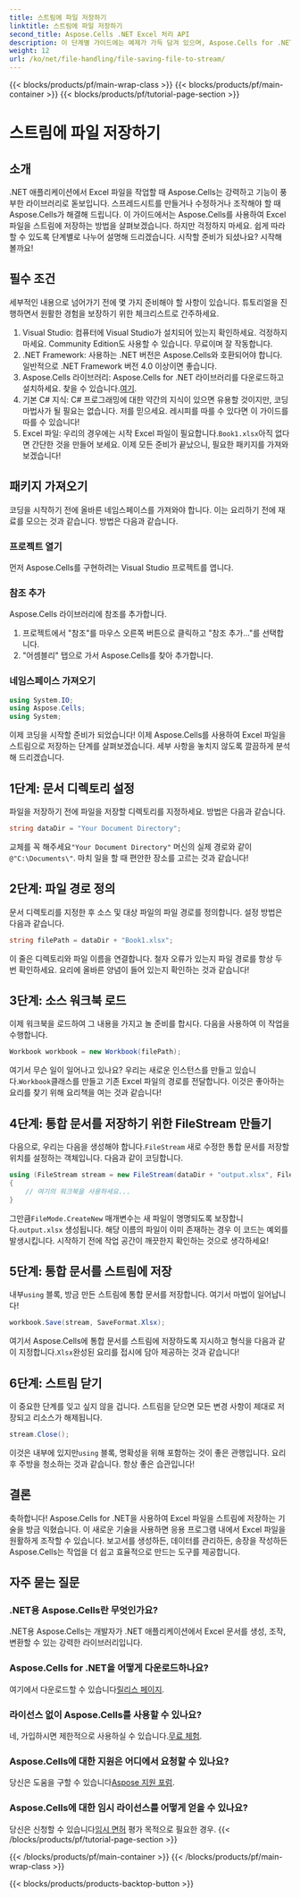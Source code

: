 ```yaml
---
title: 스트림에 파일 저장하기
linktitle: 스트림에 파일 저장하기
second_title: Aspose.Cells .NET Excel 처리 API
description: 이 단계별 가이드에는 예제가 가득 담겨 있으며, Aspose.Cells for .NET을 사용하여 Excel 파일을 스트림에 저장하는 방법을 알아보세요.
weight: 12
url: /ko/net/file-handling/file-saving-file-to-stream/
---
```


{{< blocks/products/pf/main-wrap-class >}}
{{< blocks/products/pf/main-container >}}
{{< blocks/products/pf/tutorial-page-section >}}

# 스트림에 파일 저장하기

## 소개
.NET 애플리케이션에서 Excel 파일을 작업할 때 Aspose.Cells는 강력하고 기능이 풍부한 라이브러리로 돋보입니다. 스프레드시트를 만들거나 수정하거나 조작해야 할 때 Aspose.Cells가 해결해 드립니다. 이 가이드에서는 Aspose.Cells를 사용하여 Excel 파일을 스트림에 저장하는 방법을 살펴보겠습니다. 하지만 걱정하지 마세요. 쉽게 따라할 수 있도록 단계별로 나누어 설명해 드리겠습니다. 시작할 준비가 되셨나요? 시작해 볼까요!
## 필수 조건
세부적인 내용으로 넘어가기 전에 몇 가지 준비해야 할 사항이 있습니다. 튜토리얼을 진행하면서 원활한 경험을 보장하기 위한 체크리스트로 간주하세요.
1. Visual Studio: 컴퓨터에 Visual Studio가 설치되어 있는지 확인하세요. 걱정하지 마세요. Community Edition도 사용할 수 있습니다. 무료이며 잘 작동합니다.
2. .NET Framework: 사용하는 .NET 버전은 Aspose.Cells와 호환되어야 합니다. 일반적으로 .NET Framework 버전 4.0 이상이면 좋습니다.
3. Aspose.Cells 라이브러리: Aspose.Cells for .NET 라이브러리를 다운로드하고 설치하세요. 찾을 수 있습니다.[여기](https://releases.aspose.com/cells/net/). 
4. 기본 C# 지식: C# 프로그래밍에 대한 약간의 지식이 있으면 유용할 것이지만, 코딩 마법사가 될 필요는 없습니다. 저를 믿으세요. 레시피를 따를 수 있다면 이 가이드를 따를 수 있습니다!
5.  Excel 파일: 우리의 경우에는 시작 Excel 파일이 필요합니다.`Book1.xlsx`아직 없다면 간단한 것을 만들어 보세요.
이제 모든 준비가 끝났으니, 필요한 패키지를 가져와 보겠습니다!
## 패키지 가져오기
코딩을 시작하기 전에 올바른 네임스페이스를 가져와야 합니다. 이는 요리하기 전에 재료를 모으는 것과 같습니다. 방법은 다음과 같습니다.
### 프로젝트 열기
먼저 Aspose.Cells를 구현하려는 Visual Studio 프로젝트를 엽니다.
### 참조 추가
Aspose.Cells 라이브러리에 참조를 추가합니다.
1. 프로젝트에서 "참조"를 마우스 오른쪽 버튼으로 클릭하고 "참조 추가..."를 선택합니다.
2. "어셈블리" 탭으로 가서 Aspose.Cells를 찾아 추가합니다.
### 네임스페이스 가져오기
```csharp
using System.IO;
using Aspose.Cells;
using System;
```
이제 코딩을 시작할 준비가 되었습니다! 
이제 Aspose.Cells를 사용하여 Excel 파일을 스트림으로 저장하는 단계를 살펴보겠습니다. 세부 사항을 놓치지 않도록 깔끔하게 분석해 드리겠습니다.
## 1단계: 문서 디렉토리 설정
파일을 저장하기 전에 파일을 저장할 디렉토리를 지정하세요. 방법은 다음과 같습니다.
```csharp
string dataDir = "Your Document Directory";
```
 교체를 꼭 해주세요`"Your Document Directory"` 머신의 실제 경로와 같이`@"C:\Documents\"`. 마치 일을 할 때 편안한 장소를 고르는 것과 같습니다!
## 2단계: 파일 경로 정의
문서 디렉토리를 지정한 후 소스 및 대상 파일의 파일 경로를 정의합니다. 설정 방법은 다음과 같습니다.
```csharp
string filePath = dataDir + "Book1.xlsx";
```
이 줄은 디렉토리와 파일 이름을 연결합니다. 철자 오류가 있는지 파일 경로를 항상 두 번 확인하세요. 요리에 올바른 양념이 들어 있는지 확인하는 것과 같습니다!
## 3단계: 소스 워크북 로드
이제 워크북을 로드하여 그 내용을 가지고 놀 준비를 합시다. 다음을 사용하여 이 작업을 수행합니다.
```csharp
Workbook workbook = new Workbook(filePath);
```
 여기서 무슨 일이 일어나고 있나요? 우리는 새로운 인스턴스를 만들고 있습니다.`Workbook`클래스를 만들고 기존 Excel 파일의 경로를 전달합니다. 이것은 좋아하는 요리를 찾기 위해 요리책을 여는 것과 같습니다!
## 4단계: 통합 문서를 저장하기 위한 FileStream 만들기
 다음으로, 우리는 다음을 생성해야 합니다.`FileStream` 새로 수정한 통합 문서를 저장할 위치를 설정하는 객체입니다. 다음과 같이 코딩합니다.
```csharp
using (FileStream stream = new FileStream(dataDir + "output.xlsx", FileMode.CreateNew))
{
    // 여기의 워크북을 사용하세요...
}
```
 그만큼`FileMode.CreateNew` 매개변수는 새 파일이 명명되도록 보장합니다.`output.xlsx` 생성됩니다. 해당 이름의 파일이 이미 존재하는 경우 이 코드는 예외를 발생시킵니다. 시작하기 전에 작업 공간이 깨끗한지 확인하는 것으로 생각하세요!
## 5단계: 통합 문서를 스트림에 저장
 내부`using` 블록, 방금 만든 스트림에 통합 문서를 저장합니다. 여기서 마법이 일어납니다!
```csharp
workbook.Save(stream, SaveFormat.Xlsx);
```
 여기서 Aspose.Cells에 통합 문서를 스트림에 저장하도록 지시하고 형식을 다음과 같이 지정합니다.`Xlsx`완성된 요리를 접시에 담아 제공하는 것과 같습니다!
## 6단계: 스트림 닫기
이 중요한 단계를 잊고 싶지 않을 겁니다. 스트림을 닫으면 모든 변경 사항이 제대로 저장되고 리소스가 해제됩니다.
```csharp
stream.Close();
```
 이것은 내부에 있지만`using` 블록, 명확성을 위해 포함하는 것이 좋은 관행입니다. 요리 후 주방을 청소하는 것과 같습니다. 항상 좋은 습관입니다!
## 결론
축하합니다! Aspose.Cells for .NET을 사용하여 Excel 파일을 스트림에 저장하는 기술을 방금 익혔습니다. 이 새로운 기술을 사용하면 응용 프로그램 내에서 Excel 파일을 원활하게 조작할 수 있습니다. 보고서를 생성하든, 데이터를 관리하든, 송장을 작성하든 Aspose.Cells는 작업을 더 쉽고 효율적으로 만드는 도구를 제공합니다.
## 자주 묻는 질문
### .NET용 Aspose.Cells란 무엇인가요?
.NET용 Aspose.Cells는 개발자가 .NET 애플리케이션에서 Excel 문서를 생성, 조작, 변환할 수 있는 강력한 라이브러리입니다.
### Aspose.Cells for .NET을 어떻게 다운로드하나요?
 여기에서 다운로드할 수 있습니다[릴리스 페이지](https://releases.aspose.com/cells/net/).
### 라이선스 없이 Aspose.Cells를 사용할 수 있나요?
 네, 가입하시면 제한적으로 사용하실 수 있습니다.[무료 체험](https://releases.aspose.com/). 
### Aspose.Cells에 대한 지원은 어디에서 요청할 수 있나요?
 당신은 도움을 구할 수 있습니다[Aspose 지원 포럼](https://forum.aspose.com/c/cells/9).
### Aspose.Cells에 대한 임시 라이선스를 어떻게 얻을 수 있나요?
 당신은 신청할 수 있습니다[임시 면허](https://purchase.aspose.com/temporary-license/) 평가 목적으로 필요한 경우.
{{< /blocks/products/pf/tutorial-page-section >}}

{{< /blocks/products/pf/main-container >}}
{{< /blocks/products/pf/main-wrap-class >}}

{{< blocks/products/products-backtop-button >}}
